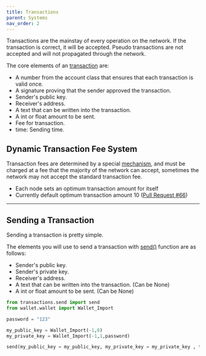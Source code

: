 ```yaml
---
title: Transactions
parent: Systems
nav_order: 2
---
```


Transactions are the mainstay of every operation on the network. If the transaction is correct, it will be accepted.
Pseudo transactions are not accepted and will not propagated through the network.

The core elements of an [transaction](https://github.com/Decentra-Network/Decentra-Network/blob/master/src/transactions/transaction.py#L13) are:
* A number from the account class that ensures that 
each transaction is valid once.
* A signature proving that the sender approved the transaction.
* Sender's public key.
* Receiver's address.
* A text that can be written into the transaction.
* A int or float amount to be sent.
* Fee for transaction.
* time: Sending time.


## Dynamic Transaction Fee System
Transaction fees are determined by a special [mechanism](https://github.com/Decentra-Network/Decentra-Network/blob/master/src/blockchain/block/block_main.py#L292), and must be charged at a fee that the majority of the network can accept, sometimes the network may not accept the standard transaction fee.

* Each node sets an optimum transaction amount for itself
* Currently default optimum transaction amount 10 ([Pull Request #66](https://github.com/Decentra-Network/Decentra-Network/commit/82e124919e8031fed1a784bf5ddb023febb8a587#diff-17332442b68875a6b66bd4989c8ed80c22ce1c836445aa7042145b0c0627cf30R62))

***

## Sending a Transaction
Sending a transaction is pretty simple.

The elements you will use to send a transaction with [send()](https://github.com/Decentra-Network/Decentra-Network/blob/master/src/transactions/send.py#L18) function are as follows:

* Sender's public key.
* Sender's private key.
* Receiver's address.
* A text that can be written into the transaction. (Can be None)
* A int or float amount to be sent. (Can be None)

```python
from transactions.send import send
from wallet.wallet import Wallet_Import

password = "123"

my_public_key = Wallet_Import(-1,0)
my_private_key = Wallet_Import(-1,1,password)

send(my_public_key = my_public_key, my_private_key = my_private_key , to_user, password, data = None, amount = None)
```
